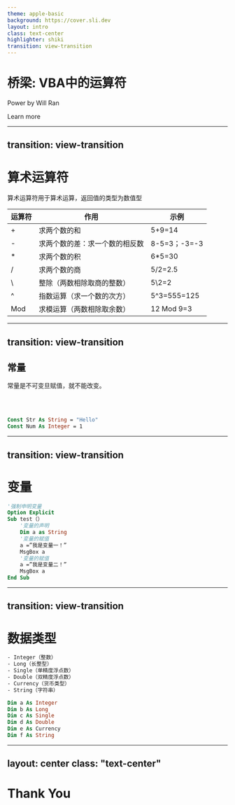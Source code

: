 ```yaml
---
theme: apple-basic
background: https://cover.sli.dev
layout: intro
class: text-center
highlighter: shiki
transition: view-transition
--- 
```


# 桥梁: VBA中的运算符

Power by Will Ran

<div class="pt-12">
  <span @click="next" class="px-2 p-1 rounded cursor-pointer hover:bg-white hover:bg-opacity-10">
    Learn more <carbon:arrow-right class="inline"/>
  </span>
</div>


---
transition: view-transition
---

# 算术运算符

<div v-click=1>

算术运算符用于算术运算，返回值的类型为数值型


| 运算符 | 作用              | 示例          |
|-----|-----------------|-------------|
| +   | 求两个数的和          | 5+9=14      |
| -   | 求两个数的差：求一个数的相反数 | 8-5=3；-3=-3 |
| *   | 求两个数的积          | 6*5=30      |
| /   | 求两个数的商          | 5/2=2.5     |
| \   | 整除（两数相除取商的整数）   | 5\2=2       |
| ^   | 指数运算（求一个数的次方）   | 5^3=555=125 |
| Mod | 求模运算（两数相除取余数）   | 12 Mod 9=3  |


</div>

---
transition: view-transition
---


## 常量

<div v-click=1>

常量是不可变旦赋值，就不能改变。

</div>

<br>
<br>

<div v-click=2>

```vb 
Const Str As String = "Hello"
Const Num As Integer = 1
```

</div>


---
transition: view-transition
---

# 变量






```vb {hide|hide|1|1,2|4|4,5|6|6,7|9,10|all} twoslash
'强制申明变量
Option Explicit
Sub test（）
    '变量的声明
    Dim a as String
    '变量的赋值
    a =”我是变量一！”
    MsgBox a
    '变量的赋值
    a =”我是变量二！”
    MsgBox a
End Sub
```



---
transition: view-transition
---

# 数据类型

```vb {hide|none|1,8|2,9|3,10|4,11|5,12|6,13|all} twoslash
- Integer（整数）
- Long（长整型）
- Single（单精度浮点数）
- Double（双精度浮点数）
- Currency（货币类型）
- String（字符串）

Dim a As Integer
Dim b As Long
Dim c As Single
Dim d As Double
Dim e As Currency
Dim f As String
```

---
layout: center
class: "text-center"
---

# **Thank You**